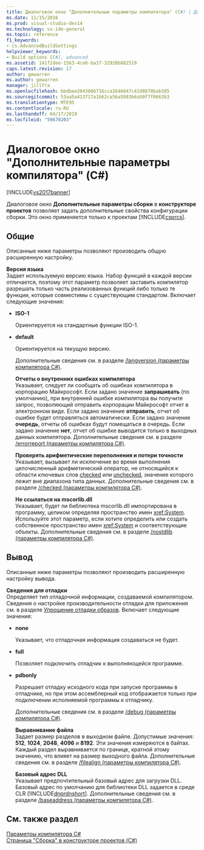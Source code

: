 ```yaml
---
title: Диалоговое окно "Дополнительные параметры компилятора" (C#) | Документы Майкрософт
ms.date: 11/15/2016
ms.prod: visual-studio-dev14
ms.technology: vs-ide-general
ms.topic: reference
f1_keywords:
- cs.AdvancedBuildSettings
helpviewer_keywords:
- Build options [C#], advanced
ms.assetid: 141f2dee-1563-4ce6-ba37-32920b082519
caps.latest.revision: 17
author: gewarren
ms.author: gewarren
manager: jillfra
ms.openlocfilehash: bbdbee2043066716cca2646847c42d0878bab385
ms.sourcegitcommit: 53aa5a413717a1b62ca56a5983b6a50f7f0663b3
ms.translationtype: MTE95
ms.contentlocale: ru-RU
ms.lasthandoff: 04/17/2019
ms.locfileid: "59670203"
---
```

# <a name="advanced-build-settings-dialog-box-c"></a>Диалоговое окно "Дополнительные параметры компилятора" (C#)
[!INCLUDE[vs2017banner](../../includes/vs2017banner.md)]

Диалоговое окно **Дополнительные параметры сборки** в **конструкторе проектов** позволяет задать дополнительные свойства конфигурации сборки. Это окно применяется только к проектам [!INCLUDE[csprcs](../../includes/csprcs-md.md)].  
  
## <a name="general"></a>Общие  
 Описанные ниже параметры позволяют производить общую расширенную настройку.  
  
 **Версия языка**  
 Задает используемую версию языка. Набор функций в каждой версии отличается, поэтому этот параметр позволяет заставить компилятор разрешать только часть реализованных функций либо только те функции, которые совместимы с существующим стандартом. Включает следующие значения:  
  
- **ISO-1**  
  
   Ориентируется на стандартные функции ISO-1.  
  
- **default**  
  
   Ориентируется на текущую версию.  
  
  Дополнительные сведения см. в разделе [/langversion (параметры компилятора C#)](http://msdn.microsoft.com/library/3fb00b05-a0ff-4782-b313-13a4c0f62d94).  
  
  **Отчеты о внутренних ошибках компилятора**  
  Указывает, следует ли сообщать об ошибках компилятора в корпорацию Майкрософт. Если задано значение **запрашивать** (по умолчанию), при внутренней ошибке компилятора вы получите запрос, позволяющий отправить корпорации Майкрософт отчет в электронном виде. Если задано значение **отправить**, отчет об ошибке будет отправляться автоматически. Если задано значение **очередь**, отчеты об ошибках будут помещаться в очередь. Если задано значение **нет**, отчет об ошибке выводится только в выходных данных компилятора. Дополнительные сведения см. в разделе [/errorreport (параметры компилятора C#)](http://msdn.microsoft.com/library/bd0e7493-b79d-4369-9c3f-ba26ebdfbedf).  
  
  **Проверять арифметические переполнения и потери точности**  
  Указывает, вызывает ли исключение во время выполнения целочисленный арифметический оператор, не относящийся к области ключевых слов [checked](http://msdn.microsoft.com/library/718a1194-988d-48a3-b089-d6ee8bd1608d) или [unchecked](http://msdn.microsoft.com/library/0c021f7c-923f-4b3d-a58f-55336f5ac27e), значение которого лежит вне диапазона типа данных. Дополнительные сведения см. в разделе [/checked (параметры компилятора C#)](http://msdn.microsoft.com/library/fb7475d3-e6a6-4e6d-b86c-69e7a74c854b).  
  
  **Не ссылаться на mscorlib.dll**  
  Указывает, будет ли библиотека mscorlib.dll импортирована в программу, целиком определяя пространство имен <xref:System>. Используйте этот параметр, если хотите определить или создать собственное пространство имен <xref:System> и соответствующие объекты. Дополнительные сведения см. в разделе [/nostdlib (параметры компилятора C#)](http://msdn.microsoft.com/library/ec197989-fa49-4725-a455-e06b551eb65f).  
  
## <a name="output"></a>Вывод  
 Описанные ниже параметры позволяют производить расширенную настройку вывода.  
  
 **Сведения для отладки**  
 Определяет тип отладочной информации, создаваемой компилятором. Сведения о настройке производительности отладки для приложения см. в разделе [Упрощение отладки образов](http://msdn.microsoft.com/library/7d90ea7a-150f-4f97-98a7-f9c26541b9a3). Включает следующие значения:  
  
- **none**  
  
   Указывает, что отладочная информация создаваться не будет.  
  
- **full**  
  
   Позволяет подключить отладчик к выполняющейся программе.  
  
- **pdbonly**  
  
   Разрешает отладку исходного кода при запуске программы в отладчике, но при этом ассемблерный код отображается только при подключении исполняемой программы к отладчику.  
  
  Дополнительные сведения см. в разделе [/debug (параметры компилятора C#)](http://msdn.microsoft.com/library/e2b48c07-01bc-45cc-a52c-92e9085eb969).  
  
  **Выравнивание файла**  
  Задает размер разделов в выходном файле. Допустимые значения: **512**, **1024**, **2048**, **4096** и **8192**. Эти значения измеряются в байтах. Каждый раздел выравнивается по границе, кратной этому значению, что влияет на размер выходного файла. Дополнительные сведения см. в разделе [/filealign (параметры компилятора C#)](http://msdn.microsoft.com/library/15cf1c98-3798-4ced-9f08-60619308a073).  
  
  **Базовый адрес DLL**  
  Указывает предпочтительный базовый адрес для загрузки DLL. Базовый адрес по умолчанию для библиотеки DLL задается в среде CLR [!INCLUDE[dnprdnshort](../../includes/dnprdnshort-md.md)]. Дополнительные сведения см. в разделе [/baseaddress (параметры компилятора C#)](http://msdn.microsoft.com/library/ce13c965-dfe4-4433-94f5-63b476e3a608).  
  
## <a name="see-also"></a>См. также раздел  
 [Параметры компилятора C#](http://msdn.microsoft.com/library/d3403556-1816-4546-a782-e8223a772e44)   
 [Страница "Сборка" в конструкторе проектов (C#)](../../ide/reference/build-page-project-designer-csharp.md)
